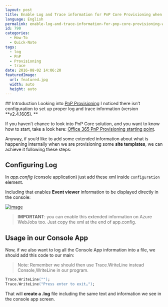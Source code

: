 ```yaml
---
layout: post
title: Enable Log and Trace information for PnP Core Provisioning when using Console Application
language: English
permalink: enable-log-and-trace-information-for-pnp-core-provisioning-when-using-console-application
id: 790
categories:
  - How-To
  - Quick-Note
tags:
  - log
  - PnP
  - Provisioning
  - trace
date: 2016-08-02 14:06:20
featuredImage: 
  url: featured.jpg
  width: auto
  height: auto
---
```


## Introduction
Looking into [PnP Provisioning](https://github.com/OfficeDev/PnP-Sites-Core) I noticed there isn’t configuration to set up proper log and trace information (version **v2.4.1605). **

If you haven’t chance to look into PnP Core solution, and you want to know how to start, take a look here: [Office 365 PnP Provisioning starting point](https://blog.josequinto.com/2016/07/11/office-365-pnp-provisioning-hide-default-title-column-and-enable-menu-for-other-custom-text-column/ "https://blog.josequinto.com/2016/07/11/office-365-pnp-provisioning-hide-default-title-column-and-enable-menu-for-other-custom-text-column/").

Anyway, if you’d like to add some extended information about what is happening internally when we are provisioning some **site templates**, we can achieve it following these steps:

## Configuring Log
In _app.config_ (console application) just add these xml inside `configuration` element.

<script src="https://gist.github.com/jquintozamora/9d084182708814a78435e79ec1f7077c.js"></script>

Including that enables **Event viewer** information to be displayed directly in the console:

[![image](./image.png "image")](./image.png)

> **IMPORTANT**: you can enable this extended information on Azure WebJobs too. Just copy the xml at the end of app.config.

## Usage in our Console App
Now, if we also want to log all the Console App information into a file, we should add this code to our main:
<script src="https://gist.github.com/jquintozamora/406402e01b65cb29b244e5ff26fc909a.js"></script>

> Note: Remember we should then use Trace.WriteLine instead Console,WriteLine in our program.

```ps
Trace.WriteLine("");
Trace.WriteLine("Press enter to exit…");
```

That will **create a .log** file including the same text and information we see in the console app screen.
